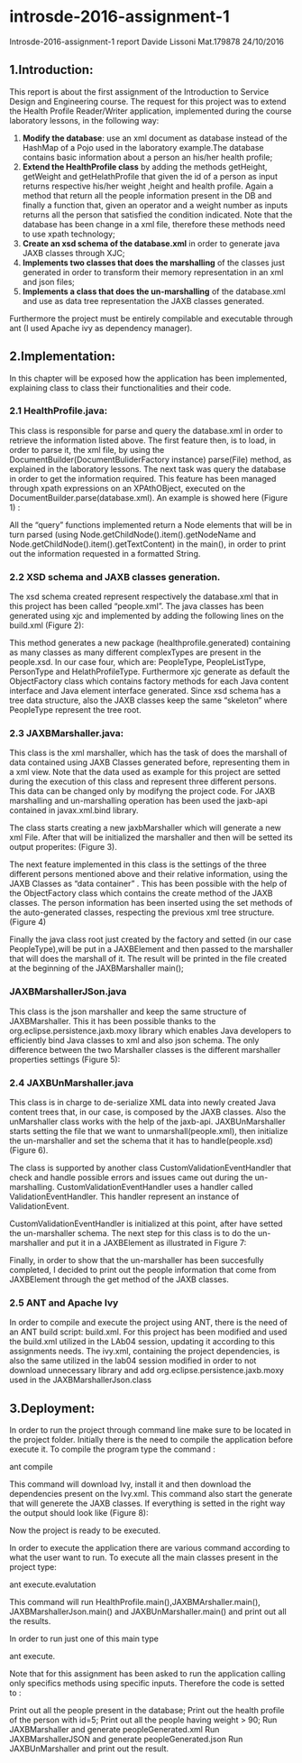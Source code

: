 # introsde-2016-assignment-1
Introsde-2016-assignment-1 report
Davide Lissoni Mat.179878
24/10/2016


## 1.Introduction:

This report is about the first assignment  of the Introduction to Service Design and Engineering
course.
The request for this project was to extend the Health Profile Reader/Writer application, implemented during the course laboratory lessons, in the following way:

1. **Modify the database**: use an xml document as database instead of the HashMap of a Pojo  used in the laboratory example.The database contains basic information about a person an his/her health profile;
2. **Extend the HealthProfile class** by adding the methods getHeight, getWeight and getHelathProfile that given the id of a person as input returns respective his/her weight ,height and health profile. Again a method that return all the people information present in the DB and finally a function that, given an operator and a weight number as inputs returns all the person that satisfied the condition indicated. Note that the database has been change in a xml file, therefore these methods need to use xpath technology;
3. **Create an xsd schema of the database.xml** in order to generate java JAXB  classes through XJC;
4. **Implements two classes that does the marshalling** of the classes just generated in order to transform their memory representation in an xml and json files;
5. **Implements a class that does the un-marshalling** of the database.xml and use as data tree representation the JAXB classes generated.

Furthermore the project  must be entirely compilable and executable through ant (I used Apache ivy as dependency manager).


## 2.Implementation:

In this chapter will be exposed how the application has been implemented, explaining class to class their functionalities and  their code.

### 2.1 HealthProfile.java:

This class is responsible for parse and query the database.xml in order to retrieve the information listed above.
The first feature then, is to load, in order to parse it, the xml file, by using the DocumentBuilder(DocumentBuliderFactory instance) parse(File) method,  as explained in the laboratory lessons. 
The next task was query the database in order to get the information required. This feature has been managed through xpath expressions on an XPAthOBject, executed on the DocumentBuilder.parse(database.xml). An example is showed here (Figure 1) :



All the “query” functions implemented return a Node elements that will be in turn parsed (using Node.getChildNode().item().getNodeName and Node.getChildNode().item().getTextContent) in the main(), in order to print out the information requested in a formatted String.<figura forse>

### 2.2 XSD schema and JAXB classes generation.

The xsd schema created represent respectively the database.xml that in this project has been called “people.xml”. 
The java classes has been generated using xjc and implemented by adding the following lines on the build.xml (Figure 2):


This method generates a new package (healthprofile.generated) containing as many classes as many different complexTypes are present in the people.xsd. In our case four, which are:
PeopleType, PeopleListType, PersonType and HelathProfileType. 
Furthermore xjc generate as default the ObjectFactory class which contains factory methods for each Java content interface and Java element interface generated.
Since  xsd schema has a tree data structure, also the JAXB classes keep the same “skeleton” where PeopleType represent the tree root.


### 2.3 JAXBMarshaller.java: 

This class is the xml marshaller, which has the task of does the marshall of data contained using JAXB Classes generated before, representing them in a xml view. 
Note that the data used as example for this project are setted during the execution of this class and represent three different persons. 
This data can be changed only by modifyng the project code.
For JAXB marshalling and un-marshalling operation has been used the jaxb-api contained in javax.xml.bind library.

The class starts creating a new jaxbMarshaller which will generate a new xml File.
After that will be initialized the marshaller and then will be setted its output properites: (Figure 3).



The next feature implemented in this class is the settings of the three different persons mentioned above and their relative information, using the JAXB Classes as “data container” .  This has been possible with the help of the ObjectFactory class which contains the create method of the JAXB classes. 
The person information has been inserted using the set methods of the auto-generated classes, respecting the previous xml tree structure.(Figure 4)











Finally the java class root just created by the factory and setted (in our case PeopleType),will be put in a JAXBElement and then passed to the marshaller that will does the marshall of it. 
The result will be printed in the file created at the beginning of the JAXBMarshaller main();

### JAXBMarshallerJSon.java

This class is the json marshaller and keep the same structure of JAXBMarshaller. This it has been possible thanks to the org.eclipse.persistence.jaxb.moxy library which enables Java developers to efficiently bind Java classes to xml and also json schema.
The only difference between the two Marshaller classes is the different marshaller properties settings (Figure 5):














### 2.4 JAXBUnMarshaller.java

This class is in charge to de-serialize XML data into newly created Java content trees that, in our case, is composed by the JAXB classes.
Also the unMarshaller class works with the help of the jaxb-api.
JAXBUnMarshaller starts setting the file that we want to unmarshall(people.xml), then initialize the un-marshaller and set the schema that it has to handle(people.xsd)(Figure 6).











The class is supported by another class CustomValidationEventHandler that check and handle possible errors and issues came out during the un-marshalling. CustomValidationEventHandler uses a handler called ValidationEventHandler. This handler represent an instance of ValidationEvent.

CustomValidationEventHandler is initialized at this point, after have setted the un-marshaller schema.
The next step for this class is to do the un-marshaller and put it in a JAXBElement as illustrated in Figure 7:



Finally, in order to show that the un-marshaller has been succesfully completed, I decided to print out the people information that come from  JAXBElement through the get method of the JAXB classes.


### 2.5 ANT and Apache Ivy

In order to compile and execute the project using ANT, there is the need of an ANT build script: build.xml.
For this project has been modified and used the build.xml utilized in the LAb04 session, updating it according to this assignments needs.
The ivy.xml, containing the project dependencies, is also the same utilized in the lab04 session modified in order to not download unnecessary library and add  org.eclipse.persistence.jaxb.moxy used in the JAXBMarshallerJson.class


## 3.Deployment:

In order to run the project through command line make sure to be located in the project folder.
Initially there is the need to compile the application before execute it.
To compile the program type the command :

ant compile

This command will download Ivy, install it and then download the dependencies present on the Ivy.xml.
This command also start the generate that will generete the JAXB classes. 
If everything is setted in the right way the output should look like (Figure 8):


Now the project is ready to be executed.

In order to execute the application there are various command  according to what the user want to run.
To execute all the main classes present in the project type:

ant execute.evalutation

This command will run HealthProfile.main(),JAXBMArshaller.main(), JAXBMarshallerJson.main() and JAXBUnMarshaller.main() and print out all the results.

In order to run just one of this main type

ant execute.<Class name>

Note that for this assignment has been asked to run the application calling only specifics methods using specific inputs. Therefore the code is setted to :

Print out all the people present in the database;
Print out the health profile of the person with id=5;
Print out all the people having weight > 90;
Run JAXBMarshaller and generate peopleGenerated.xml
Run JAXBMarshallerJSON and generate peopleGenerated.json
Run JAXBUnMarshaller and print out the result.
